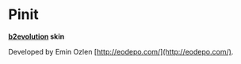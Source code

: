 # Pinit 

**[b2evolution](github.com/b2evolution/b2evolution) skin**

Developed by Emin Ozlen [http://eodepo.com/](http://eodepo.com/).
